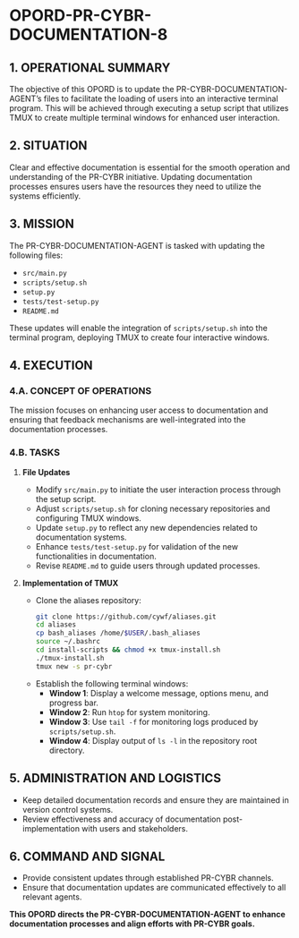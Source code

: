 # OPORD-PR-CYBR-DOCUMENTATION-8

## 1. OPERATIONAL SUMMARY
The objective of this OPORD is to update the PR-CYBR-DOCUMENTATION-AGENT’s files to facilitate the loading of users into an interactive terminal program. This will be achieved through executing a setup script that utilizes TMUX to create multiple terminal windows for enhanced user interaction.

## 2. SITUATION
Clear and effective documentation is essential for the smooth operation and understanding of the PR-CYBR initiative. Updating documentation processes ensures users have the resources they need to utilize the systems efficiently.

## 3. MISSION
The PR-CYBR-DOCUMENTATION-AGENT is tasked with updating the following files:
- `src/main.py`
- `scripts/setup.sh`
- `setup.py`
- `tests/test-setup.py`
- `README.md`

These updates will enable the integration of `scripts/setup.sh` into the terminal program, deploying TMUX to create four interactive windows.

## 4. EXECUTION

### 4.A. CONCEPT OF OPERATIONS
The mission focuses on enhancing user access to documentation and ensuring that feedback mechanisms are well-integrated into the documentation processes.

### 4.B. TASKS
1. **File Updates**
   - Modify `src/main.py` to initiate the user interaction process through the setup script.
   - Adjust `scripts/setup.sh` for cloning necessary repositories and configuring TMUX windows.
   - Update `setup.py` to reflect any new dependencies related to documentation systems.
   - Enhance `tests/test-setup.py` for validation of the new functionalities in documentation.
   - Revise `README.md` to guide users through updated processes.

2. **Implementation of TMUX**
   - Clone the aliases repository:
     ```bash
     git clone https://github.com/cywf/aliases.git
     cd aliases
     cp bash_aliases /home/$USER/.bash_aliases
     source ~/.bashrc
     cd install-scripts && chmod +x tmux-install.sh
     ./tmux-install.sh
     tmux new -s pr-cybr
     ```
   - Establish the following terminal windows:
     - **Window 1**: Display a welcome message, options menu, and progress bar.
     - **Window 2**: Run `htop` for system monitoring.
     - **Window 3**: Use `tail -f` for monitoring logs produced by `scripts/setup.sh`.
     - **Window 4**: Display output of `ls -l` in the repository root directory.

## 5. ADMINISTRATION AND LOGISTICS
- Keep detailed documentation records and ensure they are maintained in version control systems.
- Review effectiveness and accuracy of documentation post-implementation with users and stakeholders.

## 6. COMMAND AND SIGNAL
- Provide consistent updates through established PR-CYBR channels.
- Ensure that documentation updates are communicated effectively to all relevant agents.

**This OPORD directs the PR-CYBR-DOCUMENTATION-AGENT to enhance documentation processes and align efforts with PR-CYBR goals.**
